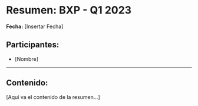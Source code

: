 # Resumen: BXP - Q1 2023

**Fecha:** [Insertar Fecha]

## Participantes:
* [Nombre]

---

## Contenido:

[Aquí va el contenido de la resumen...]